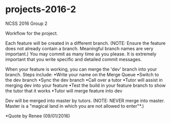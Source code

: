 # projects-2016-2
NCSS 2016 Group 2

Workflow for the project.

Each feature will be created in a different branch. (NOTE: Ensure the feature does not already contain a branch. Meaningful branch names are very important.) You may commit as many time as you please. It is extremely important that you write specific and detailed commit messages. 

When your feature is working, you can merge the 'dev' branch into your branch. Steps include:
•Write your name on the Merge Queue 
•Switch to the dev branch
•Sync the dev branch
•Call over a tutor 
•Tutor will assist in merging dev into your feature
•Test the build in your feature branch to show the tutor that it works
•Tutor will merge feature into dev 

Dev will be merged into master by tutors. (NOTE: NEVER merge into master. Master is a "magical land in which you are not allowed to enter"*.) 

*Quote by Renee (09/01/2016)

